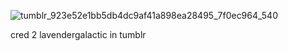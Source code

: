 ![tumblr_923e52e1bb5db4dc9af41a898ea28495_7f0ec964_540](https://github.com/user-attachments/assets/54caf55a-ca21-403f-8ef6-4f2e379237d9)


             
             
  cred 2 lavendergalactic in tumblr
